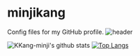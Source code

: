 # minjikang
Config files for my GitHub profile.
![header](https://capsule-render.vercel.app/api?type=wave&color=d6ace6&height=250&section=header&text=MINJI%20KANG&fontSize=90&animation=fadeIn)


![KKang-minji's github stats](https://github-readme-stats.vercel.app/api?username=KKang-minji&show_icons=true)
[![Top Langs](https://github-readme-stats.vercel.app/api/top-langs/?username=KKang-minji&layout=compact)](https://github.com/KKang-minji/github-readme-stats)

